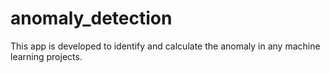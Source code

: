 # anomaly_detection
This app is developed to identify and calculate the anomaly in any machine learning projects.
